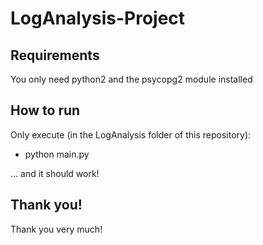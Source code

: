 # LogAnalysis-Project
## Requirements
You only need python2 and the psycopg2 module installed

## How to run
Only execute (in the LogAnalysis folder of this repository):

* python main.py

... and it should work!

## Thank you!
Thank you very much!